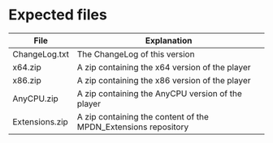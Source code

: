 # Expected files

File  			| Explanation
------------- 	| -------------
ChangeLog.txt  	| The ChangeLog of this version
x64.zip 		| A zip containing the x64 version of the player
x86.zip 		| A zip containing the x86 version of the player
AnyCPU.zip		| A zip containing the AnyCPU version of the player
Extensions.zip  | A zip containing the content of the MPDN_Extensions repository	